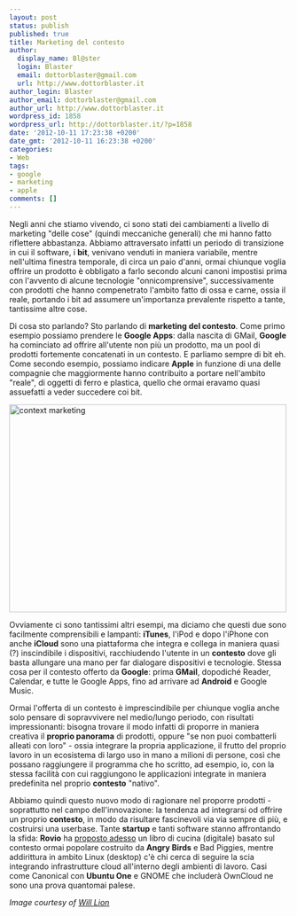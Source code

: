 ```yaml
---
layout: post
status: publish
published: true
title: Marketing del contesto
author:
  display_name: Bl@ster
  login: Blaster
  email: dottorblaster@gmail.com
  url: http://www.dottorblaster.it
author_login: Blaster
author_email: dottorblaster@gmail.com
author_url: http://www.dottorblaster.it
wordpress_id: 1858
wordpress_url: http://dottorblaster.it/?p=1858
date: '2012-10-11 17:23:38 +0200'
date_gmt: '2012-10-11 16:23:38 +0200'
categories:
- Web
tags:
- google
- marketing
- apple
comments: []
---
```

<p>Negli anni che stiamo vivendo, ci sono stati dei cambiamenti a livello di marketing "delle cose" (quindi meccaniche generali) che mi hanno fatto riflettere abbastanza. Abbiamo attraversato infatti un periodo di transizione in cui il software, i <strong>bit</strong>, venivano venduti in maniera variabile, mentre nell'ultima finestra temporale, di circa un paio d'anni, ormai chiunque voglia offrire un prodotto è obbligato a farlo secondo alcuni canoni impostisi prima con l'avvento di alcune tecnologie "onnicomprensive", successivamente con prodotti che hanno compenetrato l'ambito fatto di ossa e carne, ossia il reale, portando i bit ad assumere un'importanza prevalente rispetto a tante, tantissime altre cose.</p>
<p>Di cosa sto parlando? Sto parlando di <strong>marketing del contesto</strong>. Come primo esempio possiamo prendere le <strong>Google Apps</strong>: dalla nascita di GMail, <strong>Google</strong> ha cominciato ad offrire all'utente non più un prodotto, ma un pool di prodotti fortemente concatenati in un contesto. E parliamo sempre di bit eh. Come secondo esempio, possiamo indicare <strong>Apple</strong> in funzione di una delle compagnie che maggiormente hanno contribuito a portare nell'ambito "reale", di oggetti di ferro e plastica, quello che ormai eravamo quasi assuefatti a veder succedere coi bit.</p>
<p><img class="aligncenter" title="context marketing" src="http://farm4.staticflickr.com/3073/2681240098_2137fba61b.jpg" alt="context marketing" width="500" height="375" /></p>
<p>Ovviamente ci sono tantissimi altri esempi, ma diciamo che questi due sono facilmente comprensibili e lampanti: <strong>iTunes</strong>, l'iPod e dopo l'iPhone con anche <strong>iCloud</strong> sono una piattaforma che integra e collega in maniera quasi (?) inscindibile i dispositivi, racchiudendo l'utente in un <strong>contesto</strong> dove gli basta allungare una mano per far dialogare dispositivi e tecnologie. Stessa cosa per il contesto offerto da <strong>Google</strong>: prima <strong>GMail</strong>, dopodiché Reader, Calendar, e tutte le Google Apps, fino ad arrivare ad <strong>Android</strong> e Google Music.</p>
<p>Ormai l'offerta di un contesto è imprescindibile per chiunque voglia anche solo pensare di sopravvivere nel medio/lungo periodo, con risultati impressionanti: bisogna trovare il modo infatti di proporre in maniera creativa il <strong>proprio panorama</strong> di prodotti, oppure "se non puoi combatterli alleati con loro" - ossia integrare la propria applicazione, il frutto del proprio lavoro in un ecosistema di largo uso in mano a milioni di persone, così che possano raggiungere il programma che ho scritto, ad esempio, io, con la stessa facilità con cui raggiungono le applicazioni integrate in maniera predefinita nel proprio <strong>contesto</strong> "nativo".</p>
<p>Abbiamo quindi questo nuovo modo di ragionare nel proporre prodotti - soprattutto nel campo dell'innovazione: la tendenza ad integrarsi od offrire un proprio <strong>contesto</strong>, in modo da risultare fascinevoli via via sempre di più, e costruirsi una userbase. Tante <strong>startup</strong> e tanti software stanno affrontando la sfida: <strong>Rovio</strong> ha <a href="http://techcrunch.com/2012/10/11/rovios-first-book-app-bad-piggies-best-egg-recipes-takes-it-further-into-non-fiction-non-gaming-territory/">proposto adesso</a> un libro di cucina (digitale) basato sul contesto ormai popolare costruito da <strong>Angry Birds</strong> e Bad Piggies, mentre addirittura in ambito Linux (desktop) c'è chi cerca di seguire la scia integrando infrastrutture cloud all'interno degli ambienti di lavoro. Casi come Canonical con <strong>Ubuntu One</strong> e GNOME che includerà OwnCloud ne sono una prova quantomai palese.</p>
<p><em>Image courtesy of <a href="http://www.flickr.com/photos/will-lion/2681240098/in/photostream/">Will Lion</a></em></p>
